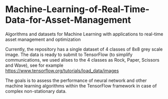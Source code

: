 # Machine-Learning-of-Real-Time-Data-for-Asset-Management
 Algorithms and datasets for Machine Learning with applications to real-time asset management and optimization
 
Currently, the repository has a single dataset of 4 classes of 8x8 grey scale image. The data is ready to submit to TensorFlow (to simplify communications, we used alises to the 4 classes as Rock, Paper, Scissors and Wave), see for example https://www.tensorflow.org/tutorials/load_data/images

The goals is to assess the performance of neural network and other machine learning algorithms within the TensorFlow framework in case of complex non-stationary data.
